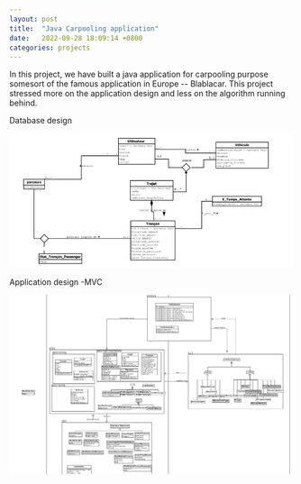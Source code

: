 ```yaml
---
layout: post
title:  "Java Carpooling application"
date:   2022-09-28 18:09:14 +0800
categories: projects
---
```

In this project, we have built a java application for carpooling purpose somesort of the famous application in Europe -- Blablacar. This project stressed more on the application design and less on the algorithm running behind. 

Database design
<a href="\assets\images\java_database_design.jpg">
    <center>
        <img 
            src="\assets\images\java_database_design.jpg" 
            alt="Application design"
        >
    </center>
</a>

Application design -MVC
<a href="\assets\images\java_applicationdesignMVC.jpg">
    <center>
        <img 
            src="\assets\images\java_applicationdesignMVC.jpg" 
            alt="Application design"
        >
    </center>
</a>

